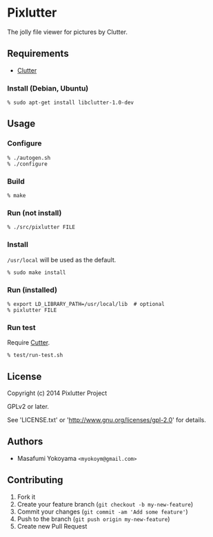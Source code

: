 # Pixlutter

The jolly file viewer for pictures by Clutter.

## Requirements

* [Clutter](https://wiki.gnome.org/Projects/Clutter)

### Install (Debian, Ubuntu)

    % sudo apt-get install libclutter-1.0-dev

## Usage

### Configure

    % ./autogen.sh
    % ./configure

### Build

    % make

### Run (not install)

    % ./src/pixlutter FILE

### Install

`/usr/local` will be used as the default.

    % sudo make install

### Run (installed)

    % export LD_LIBRARY_PATH=/usr/local/lib  # optional
    % pixlutter FILE

### Run test

Require [Cutter](http://cutter.sourceforge.net/).

    % test/run-test.sh

## License

Copyright (c) 2014 Pixlutter Project

GPLv2 or later.

See 'LICENSE.txt' or 'http://www.gnu.org/licenses/gpl-2.0' for details.

## Authors

* Masafumi Yokoyama `<myokoym@gmail.com>`

## Contributing

1. Fork it
2. Create your feature branch (`git checkout -b my-new-feature`)
3. Commit your changes (`git commit -am 'Add some feature'`)
4. Push to the branch (`git push origin my-new-feature`)
5. Create new Pull Request
